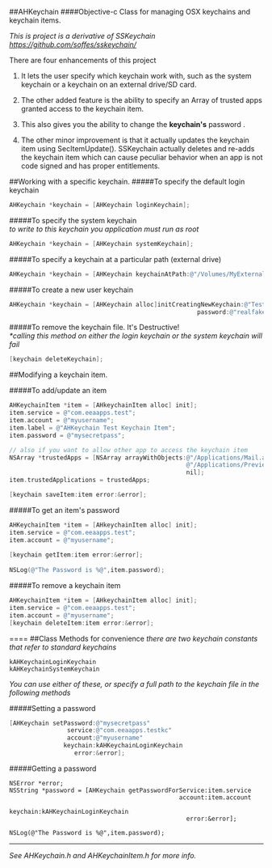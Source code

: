 ##AHKeychain
####Objective-c Class for managing OSX keychains and keychain items.

_This is project is a derivative of SSKeychain https://github.com/soffes/sskeychain/_

There are four enhancements of this project  


1. It lets the user specify which keychain work with, such as the system keychain or a keychain on an external drive/SD card.

2. The other added feature is the ability to specify an Array of trusted apps granted access to the keychain item.

3. This also gives you the ability to change the __keychain's__ password .

4. The other minor improvement is that it actually updates the keychain item using SecItemUpdate().  SSKeychain actually deletes and re-adds the keychain item which can cause peculiar behavior when an app is not code signed and has proper entitlements.


##Working with a specific keychain.
#####To specify the default login keychain
```Objective-c
AHKeychain *keychain = [AHKeychain loginKeychain];
```
#####To specify the system keychain  
_to write to this keychain you application must run as root_

```Objective-c    
AHKeychain *keychain = [AHKeychain systemKeychain];
```

#####To specify a keychain at a particular path (external drive)
```Objective-c    
AHKeychain *keychain = [AHKeychain keychainAtPath:@"/Volumes/MyExternalHD/Library/Keychains/myextkc.keychain"];
```

#####To create a new user keychain
```Objective-c  
AHKeychain *keychain = [AHKeychain alloc]initCreatingNewKeychain:@"Test Keychain"
													password:@"realfakepsswd"];
```

#####To remove the keychain file. It's Destructive!  
_*calling this method on either the login keychain or the system keychain will fail_
```Objective-c  
[keychain deleteKeychain];
```

##Modifying a keychain item.

#####To add/update an item
```Objective-c  
AHKeychainItem *item = [AHkeychainItem alloc] init];
item.service = @"com.eeaapps.test";
item.account = @"myusername";
item.label = @"AHKeychain Test Keychain Item";
item.password = @"mysecretpass";

// also if you want to allow other app to access the keychain item
NSArray *trustedApps = [NSArray arrayWithObjects:@"/Applications/Mail.app",
                                                 @"/Applications/Preview.app",
 											     nil];
item.trustedApplications = trustedApps;

[keychain saveItem:item error:&error];

```

#####To get an item's password
```Objective-c  
AHKeychainItem *item = [AHkeychainItem alloc] init];
item.service = @"com.eeaapps.test";
item.account = @"myusername";
    
[keychain getItem:item error:&error];
	
NSLog(@"The Password is %@",item.password);
```

#####To remove a keychain item 
```Objective-c  
AHKeychainItem *item = [AHkeychainItem alloc] init];
item.service = @"com.eeaapps.test";
item.account = @"myusername";
[keychain deleteItem:item error:&error];
```

====
##Class Methods for convenience
_there are two keychain constants that refer to standard keychains_
```
kAHKeychainLoginKeychain
kAHKeychainSystemKeychain
```
_You can use either of these, or specify a full path to the keychain file in the following methods_

#####Setting a password
```Objective-c  
[AHKeychain setPassword:@"mysecretpass" 
			    service:@"com.eeaapps.testkc" 
                account:@"myusername" 
               keychain:kAHKeychainLoginKeychain 
                  error:&error];
```

#####Getting a password
```
NSError *error;    
NSString *password = [AHKeychain getPasswordForService:item.service
                                               account:item.account
                                              keychain:kAHKeychainLoginKeychain
                                                 error:&error];
                                                     
NSLog(@"The Password is %@",item.password);
```

---
_See AHKeychain.h and AHKeychainItem.h for more info._

